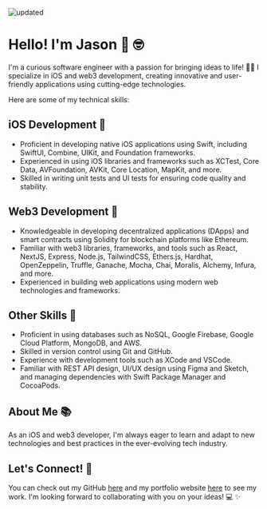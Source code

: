 ![updated](https://user-images.githubusercontent.com/36863375/232238861-a23135e5-f7aa-4ce9-ab4d-e053780f5cd1.png)

# Hello! I'm Jason 👋 🤓

I'm a curious software engineer with a passion for bringing ideas to life! 🧠💡 I specialize in iOS and web3 development, creating innovative and user-friendly applications using cutting-edge technologies. 

Here are some of my technical skills:

## iOS Development 📱
* Proficient in developing native iOS applications using Swift, including SwiftUI, Combine, UIKit, and Foundation frameworks.
* Experienced in using iOS libraries and frameworks such as XCTest, Core Data, AVFoundation, AVKit, Core Location, MapKit, and more.
* Skilled in writing unit tests and UI tests for ensuring code quality and stability.

## Web3 Development 🚀
* Knowledgeable in developing decentralized applications (DApps) and smart contracts using Solidity for blockchain platforms like Ethereum.
* Familiar with web3 libraries, frameworks, and tools such as React, NextJS, Express, Node.js, TailwindCSS, Ethers.js, Hardhat, OpenZeppelin, Truffle, Ganache, Mocha, Chai, Moralis, Alchemy, Infura, and more.
* Experienced in building web applications using modern web technologies and frameworks.

## Other Skills 🎨
* Proficient in using databases such as NoSQL, Google Firebase, Google Cloud Platform, MongoDB, and AWS.
* Skilled in version control using Git and GitHub.
* Experience with development tools such as XCode and VSCode.
* Familiar with REST API design, UI/UX design using Figma and Sketch, and managing dependencies with Swift Package Manager and CocoaPods.

## About Me 📚
As an iOS and web3 developer, I'm always eager to learn and adapt to new technologies and best practices in the ever-evolving tech industry.

## Let's Connect! 💬
You can check out my GitHub [here](https://github.com/js8developer) and my portfolio website [here](https://www.jasonschneider.tech/) to see my work. I'm looking forward to collaborating with you on your ideas! 💻 ✨

